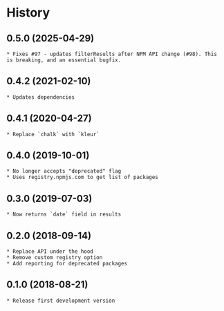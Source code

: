 # History

## 0.5.0 (2025-04-29)
	* Fixes #97 - updates filterResults after NPM API change (#98). This is breaking, and an essential bugfix.

## 0.4.2 (2021-02-10)
	* Updates dependencies

## 0.4.1 (2020-04-27)
	* Replace `chalk` with `kleur`

## 0.4.0 (2019-10-01)
    * No longer accepts "deprecated" flag
    * Uses registry.npmjs.com to get list of packages

## 0.3.0 (2019-07-03)
    * Now returns `date` field in results

## 0.2.0 (2018-09-14)
    * Replace API under the hood
	* Remove custom registry option
	* Add reporting for deprecated packages

## 0.1.0 (2018-08-21)
    * Release first development version
